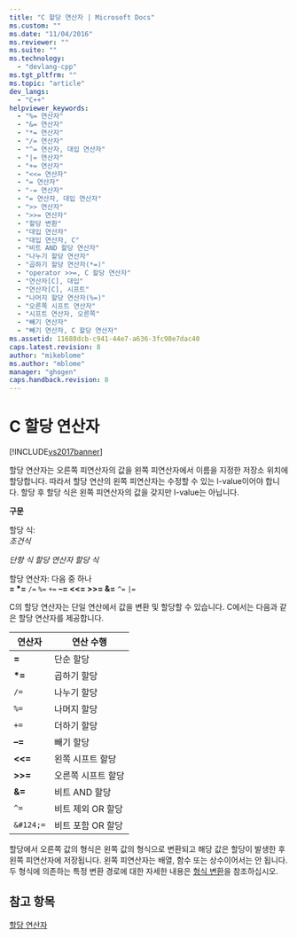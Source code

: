 ```yaml
---
title: "C 할당 연산자 | Microsoft Docs"
ms.custom: ""
ms.date: "11/04/2016"
ms.reviewer: ""
ms.suite: ""
ms.technology: 
  - "devlang-cpp"
ms.tgt_pltfrm: ""
ms.topic: "article"
dev_langs: 
  - "C++"
helpviewer_keywords: 
  - "%= 연산자"
  - "&= 연산자"
  - "*= 연산자"
  - "/= 연산자"
  - "^= 연산자, 대입 연산자"
  - "|= 연산자"
  - "+= 연산자"
  - "<<= 연산자"
  - "= 연산자"
  - "-= 연산자"
  - "= 연산자, 대입 연산자"
  - ">> 연산자"
  - ">>= 연산자"
  - "할당 변환"
  - "대입 연산자"
  - "대입 연산자, C"
  - "비트 AND 할당 연산자"
  - "나누기 할당 연산자"
  - "곱하기 할당 연산자(*=)"
  - "operator >>=, C 할당 연산자"
  - "연산자[C], 대입"
  - "연산자[C], 시프트"
  - "나머지 할당 연산자(%=)"
  - "오른쪽 시프트 연산자"
  - "시프트 연산자, 오른쪽"
  - "빼기 연산자"
  - "빼기 연산자, C 할당 연산자"
ms.assetid: 11688dcb-c941-44e7-a636-3fc98e7dac40
caps.latest.revision: 8
author: "mikeblome"
ms.author: "mblome"
manager: "ghogen"
caps.handback.revision: 8
---
```

# C 할당 연산자
[!INCLUDE[vs2017banner](../assembler/inline/includes/vs2017banner.md)]

할당 연산자는 오른쪽 피연산자의 값을 왼쪽 피연산자에서 이름을 지정한 저장소 위치에 할당합니다.  따라서 할당 연산의 왼쪽 피연산자는 수정할 수 있는 l\-value이어야 합니다.  할당 후 할당 식은 왼쪽 피연산자의 값을 갖지만 l\-value는 아닙니다.  
  
 **구문**  
  
 할당 식:  
 *조건식*  
  
 *단항 식 할당 연산자 할당 식*  
  
 할당 연산자: 다음 중 하나  
 **\= \*\=** `/=` `%=` `+=` **–\= \<\<\= \>\>\= &\=** `^=` `|=`  
  
 C의 할당 연산자는 단일 연산에서 값을 변환 및 할당할 수 있습니다.  C에서는 다음과 같은 할당 연산자를 제공합니다.  
  
|연산자|연산 수행|  
|---------|-----------|  
|**\=**|단순 할당|  
|**\*\=**|곱하기 할당|  
|`/=`|나누기 할당|  
|`%=`|나머지 할당|  
|`+=`|더하기 할당|  
|**–\=**|빼기 할당|  
|**\<\<\=**|왼쪽 시프트 할당|  
|**\>\>\=**|오른쪽 시프트 할당|  
|**&\=**|비트 AND 할당|  
|`^=`|비트 제외 OR 할당|  
|`&#124;=`|비트 포함 OR 할당|  
  
 할당에서 오른쪽 값의 형식은 왼쪽 값의 형식으로 변환되고 해당 값은 할당이 발생한 후 왼쪽 피연산자에 저장됩니다.  왼쪽 피연산자는 배열, 함수 또는 상수이어서는 안 됩니다.  두 형식에 의존하는 특정 변환 경로에 대한 자세한 내용은 [형식 변환](../c-language/type-conversions-c.md)을 참조하십시오.  
  
## 참고 항목  
 [할당 연산자](../cpp/assignment-operators.md)